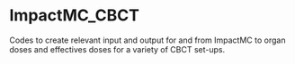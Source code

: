 # ImpactMC_CBCT
Codes to create relevant input and output for and from ImpactMC to organ doses and effectives doses for a variety of CBCT set-ups.
